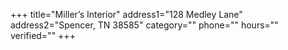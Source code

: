 +++
title="Miller’s Interior"
address1="128 Medley Lane"
address2="Spencer, TN  38585"
category=""
phone=""
hours=""
verified=""
+++
